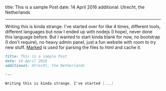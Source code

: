 title: This is a sample Post
date: 14 April 2016
additional: Utrecht, the Netherlands

---

Writing this is kinda strange. I've started over for like 4 times, different tools, different languages but now I ended up with nodejs (I hope), never done this language before. But I wanted to start kinda blank for now, no bootstrap (I don't require), no heavy admin panel, just a fun website with room to try new stuff. [Marked](https://github.com/chjj/marked) is used for parsing the files to html and cache it.

```markdown
title: This is a sample Post
date: 14 April 2016
additional: Utrecht, the Netherlands

‑‑‑

Writing this is kinda strange. I've started [...]
```
